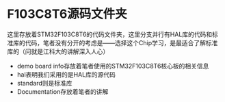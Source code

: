 # F103C8T6源码文件夹

​	这里存放着STM32F103C8T6的代码文件夹，这里分支并行有HAL库的代码和标准库的代码，笔者没有分开的考虑是——选择这个Chip学习，是最适合了解标准库的（问就是江科大的讲解深入人心）

- demo board info存放着笔者使用的STM32F103C8T6核心板的相关信息
- hal表明我们采用的是HAL库的源代码
- standard则是标准库
- Documentation存放着笔者的讲解